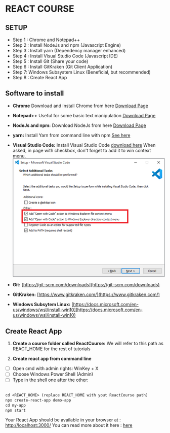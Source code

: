 ﻿



# REACT COURSE

##  SETUP

- Step 1 : Chrome and Notepad++
- Step 2 : Install NodeJs and npm (Javascript Engine)
- Step 3 : Install yarn (Dependency manager enhanced)
- Step 4 : Install Visual Studio Code (Javascript IDE)
- Step 5 : Install Git (Share your code)
- Step 6 : Install GitKraken (Git Client Application)
- Step 7: Windows Subsystem Linux (Beneficial, but recommended) 
- Step 8 : Create React App



##  Software to install

- **Chrome**
Download and install Chrome from here [Download Page](https://www.google.com/chrome/)
- **Notepad++**
Useful for some basic text manipulation [Download Page](https://notepad-plus-plus.org/downloads/)

- **NodeJs and npm:** 
Download NodeJs from here [Download Page](https://nodejs.org/en/)

- **yarn:** 
Install Yarn from command line with npm [See here](https://classic.yarnpkg.com/en/docs/install/#windows-stable)

- **Visual Studio Code:** 
Install Visual Studio Code [download here](https://code.visualstudio.com/download)
When asked, in page with checkbox, don't forget to add it to win context menu.
![enter image description here](https://github.com/stefanofiorenza/FE-ReactJS/blob/master/Docs/Setup/addToContextMenu.png?raw=true)

- **Git:** 
[https://git-scm.com/downloads](https://git-scm.com/downloads)

- **GitKraken:** 
[https://www.gitkraken.com/](https://www.gitkraken.com/)

- **Windows Subsytem Linux:** 
[https://docs.microsoft.com/en-us/windows/wsl/install-win10](https://docs.microsoft.com/en-us/windows/wsl/install-win10)


##  Create React App

 1. **Create a course folder called ReactCourse:** 
We will refer to this path as REACT_HOME for the rest of tutorials

 2.  **Create react app from command line**

 - [ ] Open cmd with admin rights: WinKey + X  
 - [ ] Choose Windows Power Shell (Admin)   
 - [ ] Type in the shell one after the other:

```

cd <REACT_HOME> (replace REACT_HOME with yout ReactCourse path)
npx create-react-app demo-app
cd my-app
npm start
```
Your React App should be available in your browser at : [http://localhost:3000/](http://localhost:3000/) 
You can read more about it here : [here](https://create-react-app.dev/docs/getting-started/) 
